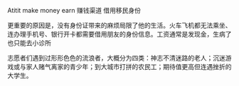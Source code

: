 Atitit make money earn 赚钱渠道  借用移民身份


更重要的原因是，没有身份证带来的麻烦局限了他的生活。火车飞机都无法乘坐、连办理手机号、银行开卡都需要借用朋友的身份信息。工资通常是发现金，生病了也只能去小诊所


志愿者们遇到过形形色色的流浪者，大概分为四类：神志不清迷路的老人；沉迷游戏或与家人赌气离家的青少年；到大城市打拼的农民工；期待值更高但连遇挫折的大学生。
